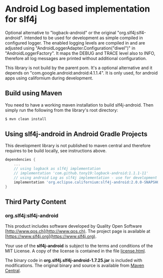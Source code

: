# Android Log based implementation for slf4j

Optional alternative to "logback-android" or the original "org.slf4j:slf4-android".
Intended to be used for development as simple compiled in configured logger. The enabled logging levels are compiled in and are adjusted using "AndroidLoggerAdapter.Configuration("diwel")" in  "AndroidLoggerFactory". It maps the DEBUG and TRACE level also to INFO, therefore all log messages are printed without additional configuration.
 
This library is not build by the parent pom. It's a optional alternative and it depends on "com.google.android:android:4.1.1.4". It is only used, for android apps using californium during development. 

## Build using Maven

You need to have a working maven installation to build slf4j-android.
Then simply run the following from the library's root directory:

```sh
$ mvn clean install
```

## Using slf4j-android in Android Gradle Projects

This development library is not published to maven central and therefore requires to be build locally, see instructions above. 

```gradle
dependencies {
    ...
    // using logback as slf4j implementation
    // implementation 'com.github.tony19:logback-android:1.1.1-11'
    // using android Log as slf4j implementation - use for development only !
    implementation 'org.eclipse.californium:slf4j-android:2.0.0-SNAPSHOT'
}
```
## Third Party Content

### org.slf4j:slf4j-android

This product includes software developed by Quality Open Software 
[http://www.qos.ch](http://www.qos.ch). The project page is available at [https://www.slf4j.org](https://www.slf4j.org).

Your use of the **slf4j-android** is subject to the terms and conditions of the MIT License.
A copy of the license is contained in the file  [license.html](https://www.slf4j.org/license.html).


The binary code in **org.slf4j.slf4j-android-1.7.25.jar** is included with modifications. The original binary and source is available from [Maven Central](http://search.maven.org/#artifactdetails%7Corg.slf4j%7Cslf4j-android%7C1.7.25%7Cjar).
 
